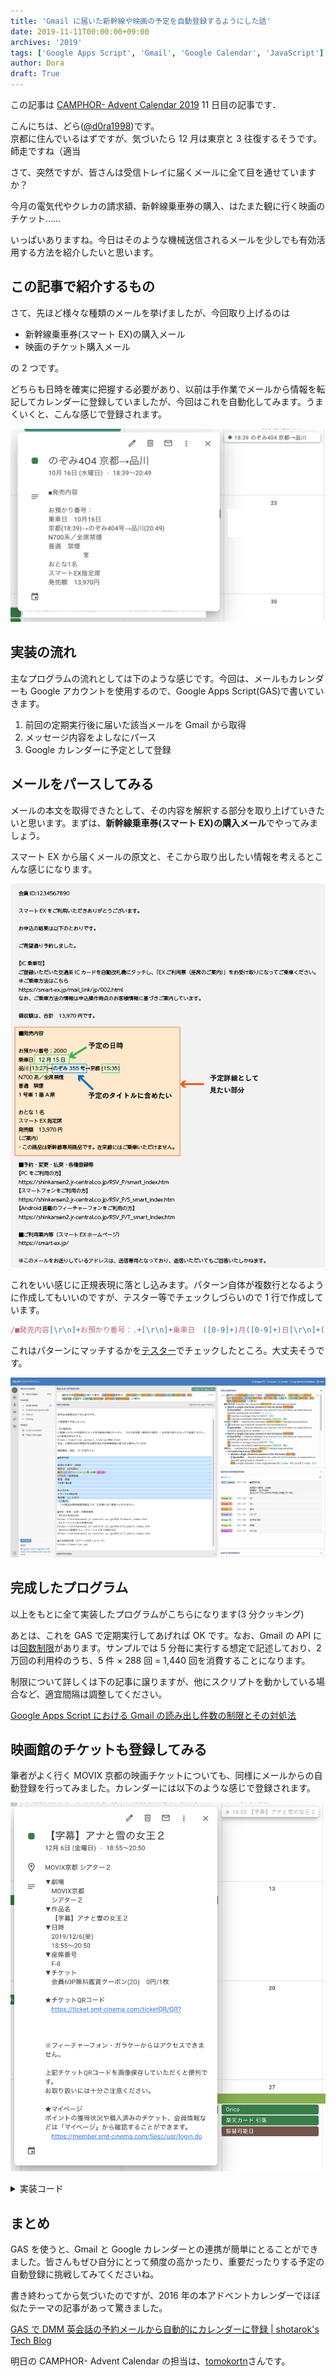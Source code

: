 ```yaml
---
title: 'Gmail に届いた新幹線や映画の予定を自動登録するようにした話'
date: 2019-11-11T00:00:00+09:00
archives: '2019'
tags: ['Google Apps Script', 'Gmail', 'Google Calendar', 'JavaScript']
author: Dora
draft: True
---
```


この記事は [CAMPHOR- Advent Calendar 2019](https://advent.camph.net/) 11 日目の記事です．

こんにちは、どら([@d0ra1998](https://twitter.com/d0ra1998))です。  
京都に住んでいるはずですが、気づいたら 12 月は東京と 3 往復するそうです。師走ですね（適当

さて、突然ですが、皆さんは受信トレイに届くメールに全て目を通せていますか？

今月の電気代やクレカの請求額、新幹線乗車券の購入、はたまた観に行く映画のチケット……

いっぱいありますね。今日はそのような機械送信されるメールを少しでも有効活用する方法を紹介したいと思います。

## この記事で紹介するもの

さて、先ほど様々な種類のメールを挙げましたが、今回取り上げるのは

- 新幹線乗車券(スマート EX)の購入メール
- 映画のチケット購入メール

の 2 つです。

どちらも日時を確実に把握する必要があり、以前は手作業でメールから情報を転記してカレンダーに登録していましたが、今回はこれを自動化してみます。うまくいくと、こんな感じで登録されます。

![スマートEXから自動登録した例](calendar-smartex.png)

## 実装の流れ

主なプログラムの流れとしては下のような感じです。今回は、メールもカレンダーも Google アカウントを使用するので、Google Apps Script(GAS)で書いていきます。

1. 前回の定期実行後に届いた該当メールを Gmail から取得
1. メッセージ内容をよしなにパース
1. Google カレンダーに予定として登録

## メールをパースしてみる

メールの本文を取得できたとして、その内容を解釈する部分を取り上げていきたいと思います。まずは、**新幹線乗車券(スマート EX)の購入メール**でやってみましょう。

スマート EX から届くメールの原文と、そこから取り出したい情報を考えるとこんな感じになります。

![スマートEXから届くメール](smartex-parse.png)

これをいい感じに正規表現に落とし込みます。パターン自体が複数行となるように作成してもいいのですが、テスター等でチェックしづらいので 1 行で作成しています。

```javascript
/■発売内容[\r\n]+お預かり番号：.+[\r\n]+乗車日　([0-9]+)月([0-9]+)日[\r\n]+(.+)\(([0-9]+:[0-9]+)\)→(.+)号→(.+)\(([0-9]+:[0-9]+)\)[\s\S]+（ご案内）/m;
```

これはパターンにマッチするかを[テスター](https://regex101.com/)でチェックしたところ。大丈夫そうです。

![正規表現をテストしたところ](regex-tester.png)

## 完成したプログラム

以上をもとに全て実装したプログラムがこちらになります(3 分クッキング)

<script src="https://gist.github.com/dora1998/5a626f20797bd305fd93c76faab9da1b.js"></script>

あとは、これを GAS で定期実行してあげれば OK です。なお、Gmail の API には[回数制限](https://developers.google.com/apps-script/guides/services/quotas)があります。サンプルでは 5 分毎に実行する想定で記述しており、2 万回の利用枠のうち、5 件 × 288 回 = 1,440 回を消費することになります。

制限について詳しくは下の記事に譲りますが、他にスクリプトを動かしている場合など、適宜間隔は調整してください。

[Google Apps Script における Gmail の読み出し件数の制限とその対処法](https://tonari-it.com/gas-gmail-search-limit/)

## 映画館のチケットも登録してみる

筆者がよく行く MOVIX 京都の映画チケットについても、同様にメールからの自動登録を行ってみました。カレンダーには以下のような感じで登録されます。

![映画チケットの予定を自動登録した例](calendar-movix.png)

<details>
<summary>
実装コード
</summary>
<script src="https://gist.github.com/dora1998/ba99368e26a7d236f9b87b5fb34a6c66.js"></script>
</details>

## まとめ

GAS を使うと、Gmail と Google カレンダーとの連携が簡単にとることができました。皆さんもぜひ自分にとって頻度の高かったり、重要だったりする予定の自動登録に挑戦してみてくださいね。

書き終わってから気づいたのですが、2016 年の本アドベントカレンダーでほぼ似たテーマの記事があって驚きました。

[GAS で DMM 英会話の予約メールから自動的にカレンダーに登録 | shotarok&#39;s Tech Blog](http://blog.shotarok.com/post/2016-12-09-auto_creation_of_eikaiwa_events/)

明日の CAMPHOR- Advent Calendar の担当は、[tomokortn](https://note.mu/tomokortn)さんです。
